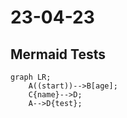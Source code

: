 # 23-04-23

## Mermaid Tests

```mermaid
graph LR;
    A((start))-->B[age];
    C{name}-->D;
    A-->D{test};
```
